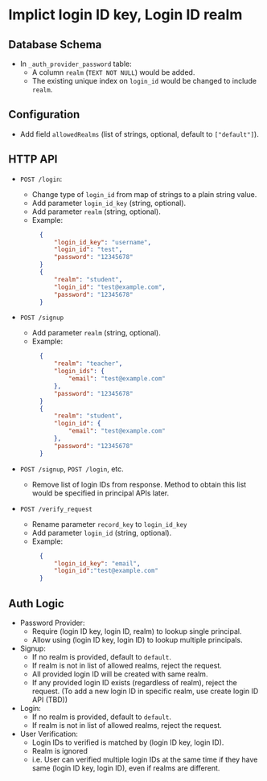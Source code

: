 # Implict login ID key, Login ID realm

## Database Schema

- In `_auth_provider_password` table:
    - A column `realm` (`TEXT NOT NULL`) would be added.
    - The existing unique index on `login_id` would be changed to include `realm`.

## Configuration

- Add field `allowedRealms` (list of strings, optional, default to `["default"]`).

## HTTP API
- `POST /login`:
    - Change type of `login_id` from map of strings to a plain string value.
    - Add parameter `login_id_key` (string, optional).
    - Add parameter `realm` (string, optional).
    - Example:
      ```json
        {
            "login_id_key": "username",
            "login_id": "test",
            "password": "12345678"
        }
        {
            "realm": "student",
            "login_id": "test@example.com",
            "password": "12345678"
        }
      ```
- `POST /signup`
    - Add parameter `realm` (string, optional).
    - Example:
      ```json
        {
            "realm": "teacher",
            "login_ids": {
                "email": "test@example.com"
            },
            "password": "12345678"
        }
        {
            "realm": "student",
            "login_id": {
                "email": "test@example.com"
            },
            "password": "12345678"
        }
      ```

- `POST /signup`, `POST /login`, etc.
    - Remove list of login IDs from response. Method to obtain this list would
      be specified in principal APIs later.

- `POST /verify_request`
    - Rename parameter `record_key` to `login_id_key`
    - Add parameter `login_id` (string, optional).
    - Example: 
      ```json
        {
            "login_id_key": "email",
            "login_id":"test@example.com"
        }
      ```


## Auth Logic
- Password Provider:
    - Require (login ID key, login ID, realm) to lookup single principal.
    - Allow using (login ID key, login ID) to lookup multiple principals.
- Signup:
    - If no realm is provided, default to `default`.
    - If realm is not in list of allowed realms, reject the request.
    - All provided login ID will be created with same realm.
    - If any provided login ID exists (regardless of realm), reject the request.
      (To add a new login ID in specific realm, use create login ID API (TBD))
- Login:
    - If no realm is provided, default to `default`.
    - If realm is not in list of allowed realms, reject the request.
- User Verification:
    - Login IDs to verified is matched by (login ID key, login ID).
    - Realm is ignored
    - i.e. User can verified multiple login IDs at the same time if they
      have same (login ID key, login ID), even if realms are different.
